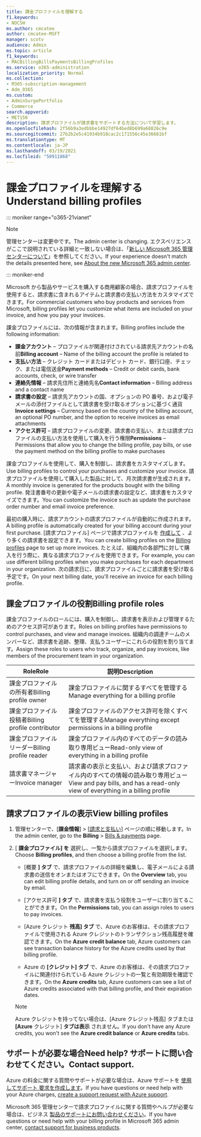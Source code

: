 ```yaml
---
title: 課金プロファイルを理解する
f1.keywords:
- NOCSH
ms.author: cmcatee
author: cmcatee-MSFT
manager: scotv
audience: Admin
ms.topic: article
f1_keywords:
- MACBillingBillsPaymentsBillingProfiles
ms.service: o365-administration
localization_priority: Normal
ms.collection:
- M365-subscription-management
- Adm_O365
ms.custom:
- AdminSurgePortfolio
- Commerce
search.appverid:
- MET150
description: 請求プロファイルが請求書をサポートする方法について学習します。
ms.openlocfilehash: 2f56b9a3edbbbe14927df64bed8b699a68826c9e
ms.sourcegitcommit: 27b2b2e5c41934b918cac2c171556c45e36661bf
ms.translationtype: MT
ms.contentlocale: ja-JP
ms.lasthandoff: 03/19/2021
ms.locfileid: "50911868"
---
```

# <a name="understand-billing-profiles"></a><span data-ttu-id="6cd89-103">課金プロファイルを理解する</span><span class="sxs-lookup"><span data-stu-id="6cd89-103">Understand billing profiles</span></span>

::: moniker range="o365-21vianet"

> [!NOTE]
> <span data-ttu-id="6cd89-104">管理センターは変更中です。</span><span class="sxs-lookup"><span data-stu-id="6cd89-104">The admin center is changing.</span></span> <span data-ttu-id="6cd89-105">エクスペリエンスがここで説明されている詳細と一致しない場合は、「[新しい Microsoft 365 管理センターについて](../../admin/microsoft-365-admin-center-preview.md?preserve-view=true&view=o365-21vianet)」を参照してください。</span><span class="sxs-lookup"><span data-stu-id="6cd89-105">If your experience doesn't match the details presented here, see [About the new Microsoft 365 admin center](../../admin/microsoft-365-admin-center-preview.md?preserve-view=true&view=o365-21vianet).</span></span>

::: moniker-end

<span data-ttu-id="6cd89-106">Microsoft から製品やサービスを購入する商用顧客の場合、請求プロファイルを使用すると、請求書に含まれるアイテムと請求書の支払い方法をカスタマイズできます。</span><span class="sxs-lookup"><span data-stu-id="6cd89-106">For commercial customers who buy products and services from Microsoft, billing profiles let you customize what items are included on your invoice, and how you pay your invoices.</span></span>

<span data-ttu-id="6cd89-107">課金プロファイルには、次の情報が含まれます。</span><span class="sxs-lookup"><span data-stu-id="6cd89-107">Billing profiles include the following information:</span></span>

- <span data-ttu-id="6cd89-108">**課金アカウント** &ndash; プロファイルが関連付けされている請求先アカウントの名前</span><span class="sxs-lookup"><span data-stu-id="6cd89-108">**Billing account** &ndash; Name of the billing account the profile is related to</span></span>
- <span data-ttu-id="6cd89-109">**支払い方法** &ndash; クレジット カードまたはデビット カード、銀行口座、チェック、または電信送金</span><span class="sxs-lookup"><span data-stu-id="6cd89-109">**Payment methods** &ndash; Credit or debit cards, bank accounts, check, or wire transfer</span></span>
- <span data-ttu-id="6cd89-110">**連絡先情報** &ndash; 請求先住所と連絡先名</span><span class="sxs-lookup"><span data-stu-id="6cd89-110">**Contact information** &ndash; Billing address and a contact name</span></span>
- <span data-ttu-id="6cd89-111">**請求書の設定** &ndash; 請求先アカウントの国、オプションの PO 番号、および電子メールの添付ファイルとして請求書を受け取るオプションに基づく通貨</span><span class="sxs-lookup"><span data-stu-id="6cd89-111">**Invoice settings** &ndash; Currency based on the country of the billing account, an optional PO number, and the option to receive invoices as email attachments</span></span>
- <span data-ttu-id="6cd89-112">**アクセス許可** &ndash; 請求プロファイルの変更、請求書の支払い、または請求プロファイルの支払い方法を使用して購入を行う権限</span><span class="sxs-lookup"><span data-stu-id="6cd89-112">**Permissions** &ndash; Permissions that allow you to change the billing profile, pay bills, or use the payment method on the billing profile to make purchases</span></span>

<span data-ttu-id="6cd89-113">課金プロファイルを使用して、購入を制御し、請求書をカスタマイズします。</span><span class="sxs-lookup"><span data-stu-id="6cd89-113">Use billing profiles to control your purchases and customize your invoice.</span></span> <span data-ttu-id="6cd89-114">請求プロファイルを使用して購入した製品に対して、月次請求書が生成されます。</span><span class="sxs-lookup"><span data-stu-id="6cd89-114">A monthly invoice is generated for the products bought with the billing profile.</span></span> <span data-ttu-id="6cd89-115">発注書番号の更新や電子メールの請求書の設定など、請求書をカスタマイズできます。</span><span class="sxs-lookup"><span data-stu-id="6cd89-115">You can customize the invoice such as update the purchase order number and email invoice preference.</span></span>

<span data-ttu-id="6cd89-116">最初の購入時に、請求アカウントの請求プロファイルが自動的に作成されます。</span><span class="sxs-lookup"><span data-stu-id="6cd89-116">A billing profile is automatically created for your billing account during your first purchase.</span></span> <span data-ttu-id="6cd89-117">[請求プロファイル] ページで請求プロファイルを <a href="https://go.microsoft.com/fwlink/p/?linkid=2103629" target="_blank">作成して</a> 、より多くの請求書を設定できます。</span><span class="sxs-lookup"><span data-stu-id="6cd89-117">You can create billing profiles on the <a href="https://go.microsoft.com/fwlink/p/?linkid=2103629" target="_blank">Billing profiles</a> page to set up more invoices.</span></span> <span data-ttu-id="6cd89-118">たとえば、組織内の各部門に対して購入を行う際に、異なる請求プロファイルを使用できます。</span><span class="sxs-lookup"><span data-stu-id="6cd89-118">For example, you can use different billing profiles when you make purchases for each department in your organization.</span></span> <span data-ttu-id="6cd89-119">次の請求日に、請求プロファイルごとに請求書を受け取る予定です。</span><span class="sxs-lookup"><span data-stu-id="6cd89-119">On your next billing date, you'll receive an invoice for each billing profile.</span></span>

## <a name="billing-profile-roles"></a><span data-ttu-id="6cd89-120">課金プロファイルの役割</span><span class="sxs-lookup"><span data-stu-id="6cd89-120">Billing profile roles</span></span>

<span data-ttu-id="6cd89-121">課金プロファイルのロールには、購入を制御し、請求書を表示および管理するためのアクセス許可があります。</span><span class="sxs-lookup"><span data-stu-id="6cd89-121">Roles on billing profiles have permissions to control purchases, and view and manage invoices.</span></span> <span data-ttu-id="6cd89-122">組織内の調達チームのメンバーなど、請求書を追跡、整理、支払うユーザーにこれらの役割を割り当てます。</span><span class="sxs-lookup"><span data-stu-id="6cd89-122">Assign these roles to users who track, organize, and pay invoices, like members of the procurement team in your organization.</span></span>

| <span data-ttu-id="6cd89-123">Role</span><span class="sxs-lookup"><span data-stu-id="6cd89-123">Role</span></span>                          | <span data-ttu-id="6cd89-124">説明</span><span class="sxs-lookup"><span data-stu-id="6cd89-124">Description</span></span>                                                                       |
|-----------------------------  |---------------------------------------------------------------------------------  |
| <span data-ttu-id="6cd89-125">課金プロファイルの所有者</span><span class="sxs-lookup"><span data-stu-id="6cd89-125">Billing profile owner</span></span>         | <span data-ttu-id="6cd89-126">課金プロファイルに関するすべてを管理する</span><span class="sxs-lookup"><span data-stu-id="6cd89-126">Manage everything for a billing profile</span></span>                                           |
| <span data-ttu-id="6cd89-127">課金プロファイル投稿者</span><span class="sxs-lookup"><span data-stu-id="6cd89-127">Billing profile contributor</span></span>   | <span data-ttu-id="6cd89-128">課金プロファイルのアクセス許可を除くすべてを管理する</span><span class="sxs-lookup"><span data-stu-id="6cd89-128">Manage everything except permissions in a billing profile</span></span>                         |
| <span data-ttu-id="6cd89-129">課金プロファイル リーダー</span><span class="sxs-lookup"><span data-stu-id="6cd89-129">Billing profile reader</span></span>        | <span data-ttu-id="6cd89-130">課金プロファイル内のすべてのデータの読み取り専用ビュー</span><span class="sxs-lookup"><span data-stu-id="6cd89-130">Read-only view of everything in a billing profile</span></span>                                 |
| <span data-ttu-id="6cd89-131">請求書マネージャー</span><span class="sxs-lookup"><span data-stu-id="6cd89-131">Invoice manager</span></span>               | <span data-ttu-id="6cd89-132">請求書の表示と支払い、および請求プロファイル内のすべての情報の読み取り専用ビュー</span><span class="sxs-lookup"><span data-stu-id="6cd89-132">View and pay bills, and has a read-only view of everything in a billing profile</span></span>   |

## <a name="view-billing-profiles"></a><span data-ttu-id="6cd89-133">請求プロファイルの表示</span><span class="sxs-lookup"><span data-stu-id="6cd89-133">View billing profiles</span></span>

1. <span data-ttu-id="6cd89-134">管理センターで、[**課金情報**] \> [<a href="https://go.microsoft.com/fwlink/p/?linkid=2102895" target="_blank">請求と支払い</a>] ページの順に移動します。</span><span class="sxs-lookup"><span data-stu-id="6cd89-134">In the admin center, go to the **Billing** \> <a href="https://go.microsoft.com/fwlink/p/?linkid=2102895" target="_blank">Bills & payments</a> page.</span></span>

2. <span data-ttu-id="6cd89-135">[ **課金プロファイル] を** 選択し、一覧から請求プロファイルを選択します。</span><span class="sxs-lookup"><span data-stu-id="6cd89-135">Choose **Billing profiles**, and then choose a billing profile from the list.</span></span>

    - <span data-ttu-id="6cd89-136">[概要 **] タブ** で、請求プロファイルの詳細を編集し、電子メールによる請求書の送信をオンまたはオフにできます。</span><span class="sxs-lookup"><span data-stu-id="6cd89-136">On the **Overview** tab, you can edit billing profile details, and turn on or off sending an invoice by email.</span></span>

    - <span data-ttu-id="6cd89-137">[アクセス許可 **] タブ** で、請求書を支払う役割をユーザーに割り当てることができます。</span><span class="sxs-lookup"><span data-stu-id="6cd89-137">On the **Permissions** tab, you can assign roles to users to pay invoices.</span></span>

    - <span data-ttu-id="6cd89-138">[Azure クレジット **残高] タブ** で、Azure のお客様は、その請求プロファイルで使用される Azure クレジットのトランザクション残高履歴を確認できます。</span><span class="sxs-lookup"><span data-stu-id="6cd89-138">On the **Azure credit balance** tab, Azure customers can see transaction balance history for the Azure credits used by that billing profile.</span></span>

    - <span data-ttu-id="6cd89-139">Azure の **[クレジット] タブ** で、Azure のお客様は、その請求プロファイルに関連付けられている Azure クレジットの一覧と有効期限を確認できます。</span><span class="sxs-lookup"><span data-stu-id="6cd89-139">On the **Azure credits** tab, Azure customers can see a list of Azure credits associated with that billing profile, and their expiration dates.</span></span>

    > [!NOTE]
    > <span data-ttu-id="6cd89-140">Azure クレジットを持ってない場合は、[Azure クレジット残高] タブまたは **[Azure** クレジット] **タブは表示** されません。</span><span class="sxs-lookup"><span data-stu-id="6cd89-140">If you don't have any Azure credits, you won't see the **Azure credit balance** or **Azure credits** tabs.</span></span>

## <a name="need-help-contact-support"></a><span data-ttu-id="6cd89-141">サポートが必要な場合</span><span class="sxs-lookup"><span data-stu-id="6cd89-141">Need help?</span></span> <span data-ttu-id="6cd89-142">サポートに問い合わせてください。</span><span class="sxs-lookup"><span data-stu-id="6cd89-142">Contact support.</span></span>

<span data-ttu-id="6cd89-143">Azure の料金に関する質問やサポートが必要な場合は、Azure サポートを <a href="https://portal.azure.com/#blade/Microsoft_Azure_Support/HelpAndSupportBlade/newsupportrequest" target="_blank">使用してサポート 要求を作成します</a>。</span><span class="sxs-lookup"><span data-stu-id="6cd89-143">If you have questions or need help with your Azure charges, <a href="https://portal.azure.com/#blade/Microsoft_Azure_Support/HelpAndSupportBlade/newsupportrequest" target="_blank">create a support request with Azure support</a>.</span></span>

<span data-ttu-id="6cd89-144">Microsoft 365 管理センターで請求プロファイルに関する質問やヘルプが必要な場合は、ビジネス [製品のサポートにお問い合わせください](/office365/admin/contact-support-for-business-products)。</span><span class="sxs-lookup"><span data-stu-id="6cd89-144">If you have questions or need help with your billing profile in Microsoft 365 admin center, [contact support for business products](/office365/admin/contact-support-for-business-products).</span></span>